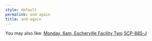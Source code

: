 ```yaml
---
style: default
permalink: and-again
title: and-again
---
```

You may also like:
[Monday, 6am, Escherville Facility Two](http://scp-wiki.net/monday-6am-escherville-facility-two)
[SCP-885-J](http://scp-wiki.net/scp-885-j)